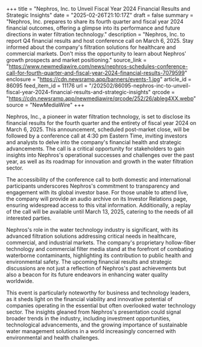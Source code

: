 +++
title = "Nephros, Inc. to Unveil Fiscal Year 2024 Financial Results and Strategic Insights"
date = "2025-02-26T21:10:17Z"
draft = false
summary = "Nephros, Inc. prepares to share its fourth quarter and fiscal year 2024 financial outcomes, offering a glimpse into its performance and future directions in water filtration technology."
description = "Nephros, Inc. to report Q4 financial results and host conference call on March 6, 2025. Stay informed about the company's filtration solutions for healthcare and commercial markets. Don't miss the opportunity to learn about Nephros' growth prospects and market positioning."
source_link = "https://www.newmediawire.com/news/nephros-schedules-conference-call-for-fourth-quarter-and-fiscal-year-2024-financial-results-7079599"
enclosure = "https://cdn.newsramp.app/banners/events-1.jpg"
article_id = 86095
feed_item_id = 11176
url = "/202502/86095-nephros-inc-to-unveil-fiscal-year-2024-financial-results-and-strategic-insights"
qrcode = "https://cdn.newsramp.app/newmediawire/qrcode/252/26/ableg4XX.webp"
source = "NewMediaWire"
+++

<p>Nephros, Inc., a pioneer in water filtration technology, is set to disclose its financial results for the fourth quarter and the entirety of fiscal year 2024 on March 6, 2025. This announcement, scheduled post-market close, will be followed by a conference call at 4:30 pm Eastern Time, inviting investors and analysts to delve into the company's financial health and strategic advancements. The call is a critical opportunity for stakeholders to gain insights into Nephros's operational successes and challenges over the past year, as well as its roadmap for innovation and growth in the water filtration sector.</p><p>The accessibility of the conference call to both domestic and international participants underscores Nephros's commitment to transparency and engagement with its global investor base. For those unable to attend live, the company will provide an audio archive on its Investor Relations page, ensuring widespread access to this vital information. Additionally, a replay of the call will be available until March 13, 2025, catering to the needs of all interested parties.</p><p>Nephros's role in the water technology industry is significant, with its advanced filtration solutions addressing critical needs in healthcare, commercial, and industrial markets. The company's proprietary hollow-fiber technology and commercial filter media stand at the forefront of combating waterborne contaminants, highlighting its contribution to public health and environmental safety. The upcoming financial results and strategic discussions are not just a reflection of Nephros's past achievements but also a beacon for its future endeavors in enhancing water quality worldwide.</p><p>This event is particularly noteworthy for business and technology leaders, as it sheds light on the financial viability and innovative potential of companies operating in the essential but often overlooked water technology sector. The insights gleaned from Nephros's presentation could signal broader trends in the industry, including investment opportunities, technological advancements, and the growing importance of sustainable water management solutions in a world increasingly concerned with environmental and health challenges.</p>